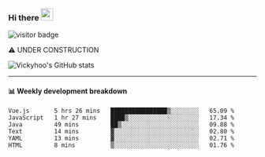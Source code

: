 ### Hi there <a href="https://www.gautamkrishnar.com/"><img src="https://media.giphy.com/media/hvRJCLFzcasrR4ia7z/giphy.gif" width="25px"></a>

![visitor badge](https://visitor-badge.glitch.me/badge?page_id=vickyhoo.vickyhoo&left_color=black&right_color=cornflowerblue)

⚠️ UNDER CONSTRUCTION

![Vickyhoo's GitHub stats](https://github-readme-stats.vercel.app/api?username=vickyhoo&theme=react&show_icons=true&count_private=true)

---

#### :bar_chart: Weekly development breakdown

<!--START_SECTION:waka-->

```text
Vue.js       5 hrs 26 mins   ████████████████▒░░░░░░░░   65.09 %
JavaScript   1 hr 27 mins    ████▒░░░░░░░░░░░░░░░░░░░░   17.34 %
Java         49 mins         ██▒░░░░░░░░░░░░░░░░░░░░░░   09.88 %
Text         14 mins         ▓░░░░░░░░░░░░░░░░░░░░░░░░   02.80 %
YAML         13 mins         ▓░░░░░░░░░░░░░░░░░░░░░░░░   02.71 %
HTML         8 mins          ▒░░░░░░░░░░░░░░░░░░░░░░░░   01.76 %
```

<!--END_SECTION:waka-->


<!--
**vickyhoo/vickyhoo** is a ✨ _special_ ✨ repository because its `README.md` (this file) appears on your GitHub profile.

Here are some ideas to get you started:

- 🔭 I’m currently working on ...
- 🌱 I’m currently learning ...
- 👯 I’m looking to collaborate on ...
- 🤔 I’m looking for help with ...
- 💬 Ask me about ...
- 📫 How to reach me: ...
- 😄 Pronouns: ...
- ⚡ Fun fact: ...
-->
